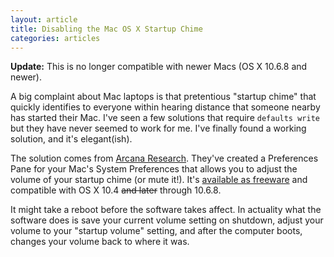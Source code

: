 ```yaml
---
layout: article
title: Disabling the Mac OS X Startup Chime
categories: articles
---
```


**Update:** This is no longer compatible with newer Macs (OS X 10.6.8 and newer).

A big complaint about Mac laptops is that pretentious "startup chime" that quickly identifies to everyone within hearing distance that someone nearby has started their Mac. I've seen a few solutions that require `defaults write` but they have never seemed to work for me. I've finally found a working solution, and it's elegant(ish).

The solution comes from [Arcana Research](http://www5e.biglobe.ne.jp/~arcana/index.en.html). They've created a Preferences Pane for your Mac's System Preferences that allows you to adjust the volume of your startup chime (or mute it!). It's [available as freeware](http://www5e.biglobe.ne.jp/~arcana/software.en.html) and compatible with OS X 10.4 <del>and later</del> through 10.6.8.

It might take a reboot before the software takes affect. In actuality what the software does is save your current volume setting on shutdown, adjust your volume to your "startup volume" setting, and after the computer boots, changes your volume back to where it was.
